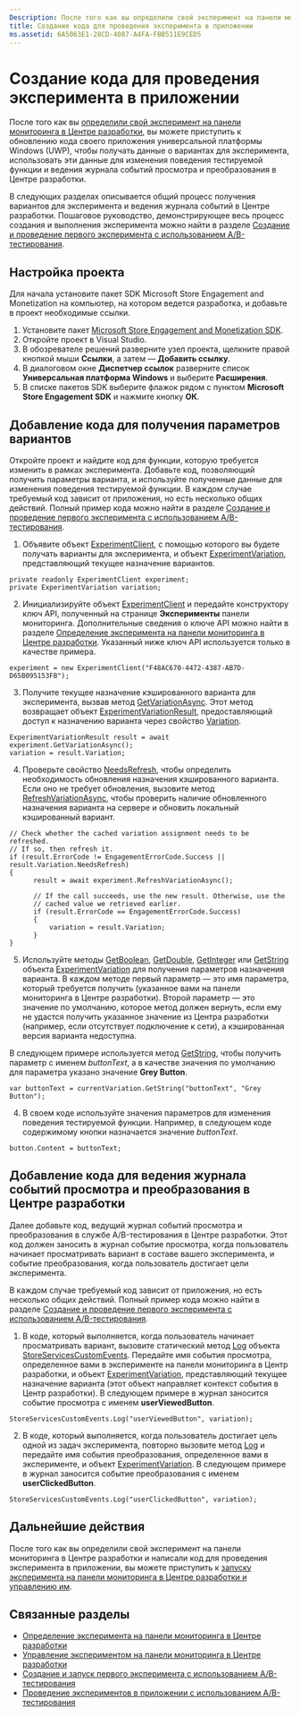 ```yaml
---
Description: После того как вы определили свой эксперимент на панели мониторинга в Центре разработки, вы можете приступить к написанию кода для проведения эксперимента в своем приложении.
title: Создание кода для проведения эксперимента в приложении
ms.assetid: 6A5063E1-28CD-4087-A4FA-FBB511E9CED5
---
```


# Создание кода для проведения эксперимента в приложении

После того как вы [определили свой эксперимент на панели мониторинга в Центре разработки](define-your-experiment-in-the-dev-center-dashboard.md), вы можете приступить к обновлению кода своего приложения универсальной платформы Windows (UWP), чтобы получать данные о вариантах для эксперимента, использовать эти данные для изменения поведения тестируемой функции и ведения журнала событий просмотра и преобразования в Центре разработки.

В следующих разделах описывается общий процесс получения вариантов для эксперимента и ведения журнала событий в Центре разработки. Пошаговое руководство, демонстрирующее весь процесс создания и выполнения эксперимента можно найти в разделе [Создание и проведение первого эксперимента с использованием A/B-тестирования](create-and-run-your-first-experiment-with-a-b-testing.md).

## Настройка проекта

Для начала установите пакет SDK Microsoft Store Engagement and Monetization на компьютер, на котором ведется разработка, и добавьте в проект необходимые ссылки.

1. Установите пакет [Microsoft Store Engagement and Monetization SDK](http://aka.ms/store-em-sdk).
2. Откройте проект в Visual Studio.
3. В обозревателе решений разверните узел проекта, щелкните правой кнопкой мыши **Ссылки**, а затем — **Добавить ссылку**.
3. В диалоговом окне **Диспетчер ссылок** разверните список **Универсальная платформа Windows** и выберите **Расширения**.
4. В списке пакетов SDK выберите флажок рядом с пунктом **Microsoft Store Engagement SDK** и нажмите кнопку **ОК**.

## Добавление кода для получения параметров вариантов

Откройте проект и найдите код для функции, которую требуется изменить в рамках эксперимента. Добавьте код, позволяющий получить параметры варианта, и используйте полученные данные для изменения поведения тестируемой функции. В каждом случае требуемый код зависит от приложения, но есть несколько общих действий. Полный пример кода можно найти в разделе [Создание и проведение первого эксперимента с использованием A/B-тестирования](create-and-run-your-first-experiment-with-a-b-testing.md).

1. Объявите объект [ExperimentClient](https://msdn.microsoft.com/library/windows/apps/microsoft.services.store.engagement.experimentclient.aspx), с помощью которого вы будете получать варианты для эксперимента, и объект [ExperimentVariation](https://msdn.microsoft.com/library/windows/apps/microsoft.services.store.engagement.experimentvariation.aspx), представляющий текущее назначение вариантов.
```
private readonly ExperimentClient experiment;
private ExperimentVariation variation;
```

2. Инициализируйте объект [ExperimentClient](https://msdn.microsoft.com/library/windows/apps/microsoft.services.store.engagement.experimentclient.aspx) и передайте конструктору ключ API, полученный на странице **Эксперименты** панели мониторинга. Дополнительные сведения о ключе API можно найти в разделе [Определение эксперимента на панели мониторинга в Центре разработки](define-your-experiment-in-the-dev-center-dashboard.md#generate-an-api-key). Указанный ниже ключ API используется только в качестве примера.
```
experiment = new ExperimentClient("F48AC670-4472-4387-AB7D-D65B095153FB");
```

3. Получите текущее назначение кэшированного варианта для эксперимента, вызвав метод [GetVariationAsync](https://msdn.microsoft.com/library/windows/apps/microsoft.services.store.engagement.experimentclient.getvariationasync.aspx). Этот метод возвращает объект [ExperimentVariationResult](https://msdn.microsoft.com/library/windows/apps/microsoft.services.store.engagement.experimentvariationresult.aspx), предоставляющий доступ к назначению варианта через свойство [Variation](https://msdn.microsoft.com/library/windows/apps/microsoft.services.store.engagement.experimentvariationresult.variation.aspx).
```
ExperimentVariationResult result = await experiment.GetVariationAsync();
variation = result.Variation;
```

4. Проверьте свойство [NeedsRefresh](https://msdn.microsoft.com/library/windows/apps/microsoft.services.store.engagement.experimentvariation.needsrefresh.aspx), чтобы определить необходимость обновления назначения кэшированного варианта. Если оно не требует обновления, вызовите метод [RefreshVariationAsync](https://msdn.microsoft.com/library/windows/apps/microsoft.services.store.engagement.experimentclient.refreshvariationasync.aspx), чтобы проверить наличие обновленного назначения варианта на сервере и обновить локальный кэшированный вариант.
```
// Check whether the cached variation assignment needs to be refreshed.
// If so, then refresh it.
if (result.ErrorCode != EngagementErrorCode.Success || result.Variation.NeedsRefresh)
{
      result = await experiment.RefreshVariationAsync();

      // If the call succeeds, use the new result. Otherwise, use the
      // cached value we retrieved earlier.
      if (result.ErrorCode == EngagementErrorCode.Success)
      {
          variation = result.Variation;
      }
}
```

5. Используйте методы [GetBoolean](https://msdn.microsoft.com/library/windows/apps/microsoft.services.store.engagement.experimentvariation.getboolean.aspx), [GetDouble](https://msdn.microsoft.com/library/windows/apps/microsoft.services.store.engagement.experimentvariation.getdouble.aspx), [GetInteger](https://msdn.microsoft.com/library/windows/apps/microsoft.services.store.engagement.experimentvariation.getinteger.aspx) или [GetString](https://msdn.microsoft.com/library/windows/apps/microsoft.services.store.engagement.experimentvariation.getstring.aspx) объекта [ExperimentVariation](https://msdn.microsoft.com/library/windows/apps/microsoft.services.store.engagement.experimentvariation.aspx) для получения параметров назначения варианта. В каждом методе первый параметр — это имя параметра, который требуется получить (указанное вами на панели мониторинга в Центре разработки). Второй параметр — это значение по умолчанию, которое метод должен вернуть, если ему не удастся получить указанное значение из Центра разработки (например, если отсутствует подключение к сети), а кэшированная версия варианта недоступна.

  В следующем примере используется метод [GetString](https://msdn.microsoft.com/library/windows/apps/microsoft.services.store.engagement.experimentvariation.getstring.aspx), чтобы получить параметр с именем *buttonText*, а в качестве значения по умолчанию для параметра указано значение **Grey Button**.
```
var buttonText = currentVariation.GetString("buttonText", "Grey Button");
```
4. В своем коде используйте значения параметров для изменения поведения тестируемой функции. Например, в следующем коде содержимому кнопки назначается значение *buttonText*.
```
button.Content = buttonText;
```

## Добавление кода для ведения журнала событий просмотра и преобразования в Центре разработки

Далее добавьте код, ведущий журнал событий просмотра и преобразования в службе A/B-тестирования в Центре разработки. Этот код должен заносить в журнал событие просмотра, когда пользователь начинает просматривать вариант в составе вашего эксперимента, и событие преобразования, когда пользователь достигает цели эксперимента.

В каждом случае требуемый код зависит от приложения, но есть несколько общих действий. Полный пример кода можно найти в разделе [Создание и проведение первого эксперимента с использованием A/B-тестирования](create-and-run-your-first-experiment-with-a-b-testing.md).

1. В коде, который выполняется, когда пользователь начинает просматривать вариант, вызовите статический метод [Log](https://msdn.microsoft.com/library/windows/apps/microsoft.services.store.engagement.storeservicescustomevents.log.aspx) объекта [StoreServicesCustomEvents](https://msdn.microsoft.com/library/windows/apps/microsoft.services.store.engagement.storeservicescustomevents.aspx). Передайте имя события просмотра, определенное вами в эксперименте на панели мониторинга в Центр разработки, и объект [ExperimentVariation](https://msdn.microsoft.com/library/windows/apps/microsoft.services.store.engagement.experimentvariation.aspx), представляющий текущее назначение варианта (этот объект направляет контекст события в Центр разработки). В следующем примере в журнал заносится событие просмотра с именем **userViewedButton**.
```
StoreServicesCustomEvents.Log("userViewedButton", variation);
```
2. В коде, который выполняется, когда пользователь достигает цель одной из задач эксперимента, повторно вызовите метод [Log](https://msdn.microsoft.com/library/windows/apps/microsoft.services.store.engagement.storeservicescustomevents.log.aspx) и передайте имя события преобразования, определенное вами в эксперименте, и объект [ExperimentVariation](https://msdn.microsoft.com/library/windows/apps/microsoft.services.store.engagement.experimentvariation.aspx). В следующем примере в журнал заносится событие преобразования с именем **userClickedButton**.
```
StoreServicesCustomEvents.Log("userClickedButton", variation);
```

## Дальнейшие действия

После того как вы определили свой эксперимент на панели мониторинга в Центре разработки и написали код для проведения эксперимента в приложении, вы можете приступить к [запуску эксперимента на панели мониторинга в Центре разработки и управлению им](manage-your-experiment.md).

## Связанные разделы

  * [Определение эксперимента на панели мониторинга в Центре разработки](define-your-experiment-in-the-dev-center-dashboard.md)
  * [Управление экспериментом на панели мониторинга в Центре разработки](manage-your-experiment.md)
  * [Создание и запуск первого эксперимента с использованием A/B-тестирования](create-and-run-your-first-experiment-with-a-b-testing.md)
  * [Проведение экспериментов в приложении с использованием A/B-тестирования](run-app-experiments-with-a-b-testing.md)


<!--HONumber=Mar16_HO5-->


